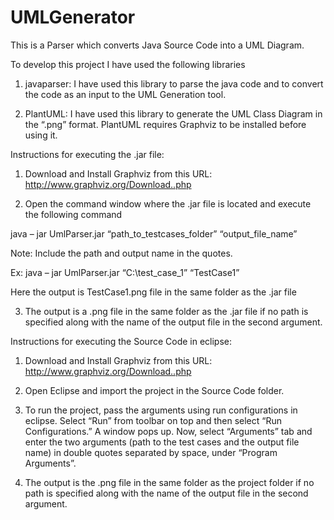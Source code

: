 # UMLGenerator
This is a Parser which converts Java Source Code into a  UML Diagram.

To develop this project I have used the following libraries

1)	javaparser:
I have used this library to parse the java code and to convert the code as an input to the UML Generation tool.

2)	PlantUML: 
I have used this library to generate the UML Class Diagram in the “.png” format.
PlantUML requires Graphviz to be installed before using it.


Instructions for executing the .jar file:

1.	Download and Install Graphviz from this URL: http://www.graphviz.org/Download..php

2.	Open the command window where the .jar file is located and execute the following command

java – jar UmlParser.jar “path_to_testcases_folder” “output_file_name”

Note: Include the path and output name in the quotes.

Ex: java – jar UmlParser.jar “C:\test_case_1” “TestCase1”

Here the output is TestCase1.png file in the same folder as the .jar file

3.	The output is a .png file in the same folder as the .jar file if no path is specified along with the name of the output file in the second argument.


Instructions for executing the Source Code in eclipse:

1.	Download and Install Graphviz from this URL: http://www.graphviz.org/Download..php

2.	Open Eclipse and import the project in the Source Code folder.

3.	To run the project, pass the arguments using run configurations in eclipse.
Select “Run” from toolbar on top and then select “Run Configurations.” A window pops up. Now, select “Arguments” tab and enter the two arguments (path to the test cases and the output file name) in double quotes separated by space, under “Program Arguments”.

4.	The output is the .png file in the same folder as the project folder if no path is specified along with the name of the output file in the second argument.
